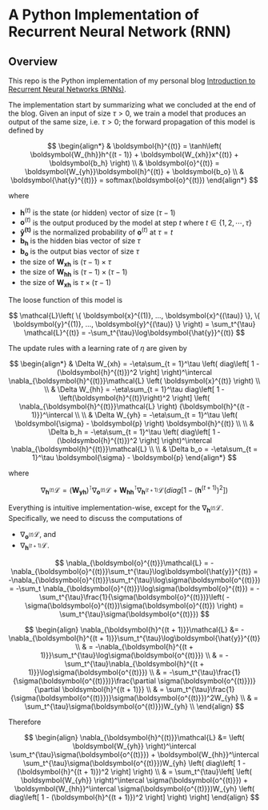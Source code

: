 A Python Implementation of Recurrent Neural Network (RNN)
=========================================================

Overview
--------

This repo is the Python implementation of my personal blog
[Introduction to Recurrent Neural Networks (RNNs)](https://leadership.qubitpi.org/posts/rnn/).

The implementation start by summarizing what we concluded at the end of the blog. Given an input of size $\tau > 0$, we
train a model that produces an output of the same size, i.e. $\tau > 0$; the forward propagation of this model is
defined by

$$
    \begin{align*}
        & \boldsymbol{h}^{(t)} = \tanh\left( \boldsymbol{W_{hh}}h^{(t - 1)} + \boldsymbol{W_{xh}}x^{(t)} + \boldsymbol{b_h} \right) \\
        & \boldsymbol{o}^{(t)} = \boldsymbol{W_{yh}}\boldsymbol{h}^{(t)} + \boldsymbol{b_o} \\
        & \boldsymbol{\hat{y}^{(t)}} = softmax(\boldsymbol{o}^{(t)})
    \end{align*}
$$

where

- $\boldsymbol{h}^{(t)}$ is the state (or hidden) vector of size $(\tau - 1)$
- $\boldsymbol{o}^{(t)}$ is the output produced by the model at step $t$ where $t \in \{1, 2, \cdots, \tau\}$
- $\boldsymbol{\hat{y}^{(t)}}$ is the normalized probability of $\boldsymbol{o}^{(t)}$ at $\tau = t$
- $\boldsymbol{b_h}$ is the hidden bias vector of size $\tau$
- $\boldsymbol{b_o}$ is the output bias vector of size $\tau$
- the size of $\boldsymbol{W_{xh}}$ is $(\tau - 1) \times \tau$
- the size of $\boldsymbol{W_{hh}}$ is $(\tau - 1) \times (\tau - 1)$
- the size of $\boldsymbol{W_{xh}}$ is $\tau \times (\tau - 1)$

The loose function of this model is

$$
    \mathcal{L}\left( \{ \boldsymbol{x}^{(1)}, ..., \boldsymbol{x}^{(\tau)} \}, \{ \boldsymbol{y}^{(1)}, ..., \boldsymbol{y}^{(\tau)} \} \right) = \sum_t^{\tau} \mathcal{L}^{(t)} = -\sum_t^{\tau}\log\boldsymbol{\hat{y}}^{(t)}
$$

The update rules with a learning rate of $\eta$ are given by

$$
    \begin{align*}
        & \Delta W_{xh} = -\eta\sum_{t = 1}^\tau \left( diag\left[ 1 - (\boldsymbol{h}^{(t)})^2 \right] \right)^\intercal \nabla_{\boldsymbol{h}^{(t)}}\mathcal{L} \left( \boldsymbol{x}^{(t)} \right) \\ \\
        & \Delta W_{hh} = -\eta\sum_{t = 1}^\tau diag\left[ 1 - \left(\boldsymbol{h}^{(t)}\right)^2 \right] \left( \nabla_{\boldsymbol{h}^{(t)}}\mathcal{L} \right) {\boldsymbol{h}^{(t - 1)}}^\intercal \\ \\
        & \Delta W_{yh} = -\eta\sum_{t = 1}^\tau \left( \boldsymbol{\sigma} - \boldsymbol{p} \right) \boldsymbol{h}^{(t)} \\ \\
        & \Delta b_h = -\eta\sum_{t = 1}^\tau \left( diag\left[ 1 - (\boldsymbol{h}^{(t)})^2 \right] \right)^\intercal \nabla_{\boldsymbol{h}^{(t)}}\mathcal{L} \\ \\
        & \Delta b_o = -\eta\sum_{t = 1}^\tau \boldsymbol{\sigma} - \boldsymbol{p}
    \end{align*}
$$

where

$$
    \nabla_{\boldsymbol{h}^{(t)}}\mathcal{L} = \left( \boldsymbol{W_{yh}} \right)^\intercal \nabla_{\boldsymbol{o}^{(t)}}\mathcal{L} + \boldsymbol{W_{hh}}^\intercal \nabla_{\boldsymbol{h}^{(t + 1)}}\mathcal{L} \left( diag\left[ 1 - (\boldsymbol{h}^{(t + 1)})^2 \right] \right)
$$

Everything is intuitive implementation-wise, except for the $\nabla_{\boldsymbol{h}^{(t)}}\mathcal{L}$.
Specifically, we need to discuss the computations of

- $\nabla_{\boldsymbol{o}^{(t)}}\mathcal{L}$, and
- $\nabla_{\boldsymbol{h}^{(t + 1)}}\mathcal{L}$.

$$
    \nabla_{\boldsymbol{o}^{(t)}}\mathcal{L} = -\nabla_{\boldsymbol{o}^{(t)}}\sum_t^{\tau}\log\boldsymbol{\hat{y}}^{(t)} = -\nabla_{\boldsymbol{o}^{(t)}}\sum_t^{\tau}\log\sigma(\boldsymbol{o^{(t)}}) = -\sum_t \nabla_{\boldsymbol{o}^{(t)}}\log\sigma(\boldsymbol{o}^{(t)}) = -\sum_t^{\tau}\frac{1}{\sigma(\boldsymbol{o}^{(t)})}\left( -\sigma(\boldsymbol{o}^{(t)})\sigma(\boldsymbol{o}^{(t)}) \right) = \sum_t^{\tau}\sigma(\boldsymbol{o^{(t)}})
$$

$$
    \begin{align}
        \nabla_{\boldsymbol{h}^{(t + 1)}}\mathcal{L} &= -\nabla_{\boldsymbol{h}^{(t + 1)}}\sum_t^{\tau}\log\boldsymbol{\hat{y}}^{(t)} \\
        & = -\nabla_{\boldsymbol{h}^{(t + 1)}}\sum_t^{\tau}\log\sigma(\boldsymbol{o^{(t)}}) \\
        & = -\sum_t^{\tau}\nabla_{\boldsymbol{h}^{(t + 1)}}\log\sigma(\boldsymbol{o^{(t)}}) \\
        & = -\sum_t^{\tau}\frac{1}{\sigma(\boldsymbol{o^{(t)}})}\frac{\partial \sigma(\boldsymbol{o^{(t)}})}{\partial \boldsymbol{h}^{(t + 1)}} \\
        & = \sum_t^{\tau}\frac{1}{\sigma(\boldsymbol{o^{(t)}})}\sigma(\boldsymbol{o^{(t)}})^2W_{yh} \\
        & = \sum_t^{\tau}\sigma(\boldsymbol{o^{(t)}})W_{yh} \\
    \end{align}
$$

Therefore

$$
    \begin{align}
    \nabla_{\boldsymbol{h}^{(t)}}\mathcal{L} &= \left( \boldsymbol{W_{yh}} \right)^\intercal \sum_t^{\tau}\sigma(\boldsymbol{o^{(t)}}) + \boldsymbol{W_{hh}}^\intercal \sum_t^{\tau}\sigma(\boldsymbol{o^{(t)}})W_{yh} \left( diag\left[ 1 - (\boldsymbol{h}^{(t + 1)})^2 \right] \right) \\
    & = \sum_t^{\tau}\left[ \left( \boldsymbol{W_{yh}} \right)^\intercal \sigma(\boldsymbol{o^{(t)}}) + \boldsymbol{W_{hh}}^\intercal \sigma(\boldsymbol{o^{(t)}})W_{yh} \left( diag\left[ 1 - (\boldsymbol{h}^{(t + 1)})^2 \right] \right) \right]
    \end{align}
$$